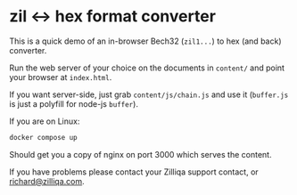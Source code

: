 # zil <-> hex format converter

This is a quick demo of an in-browser Bech32 (`zil1...`) to hex (and back) converter.

Run the web server of your choice on the documents in `content/` and point your browser at `index.html`.

If you want server-side, just grab `content/js/chain.js` and use it (`buffer.js` is just a polyfill for node-js `buffer`).

If you are on Linux:

```sh
docker compose up
```

Should get you a copy of nginx on port 3000 which serves the content.

If you have problems please contact your Zilliqa support contact, or [richard@zilliqa.com](mailto:richard@zilliqa.com).
